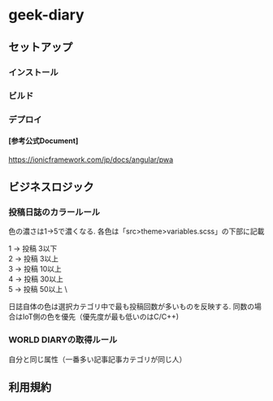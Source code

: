 # geek-diary

## セットアップ
### インストール
### ビルド
### デプロイ
#### [参考公式Document]
https://ionicframework.com/jp/docs/angular/pwa

## ビジネスロジック
### 投稿日誌のカラールール
色の濃さは1->5で濃くなる.
各色は「src>theme>variables.scss」の下部に記載

1 → 投稿 3以下 \
2 → 投稿 3以上 \
3 → 投稿 10以上 \
4 → 投稿 30以上 \
5 → 投稿 50以上 \

日誌自体の色は選択カテゴリ中で最も投稿回数が多いものを反映する.
同数の場合はIoT側の色を優先（優先度が最も低いのはC/C++)
### WORLD DIARYの取得ルール
自分と同じ属性（一番多い記事記事カテゴリが同じ人）

## 利用規約
